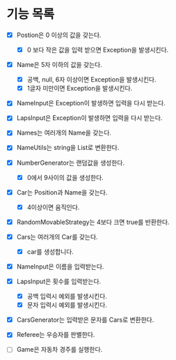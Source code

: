 # 기능 목록

- [x] Postion은 0 이상의 값을 갖는다.
  - [x] 0 보다 작은 값을 입력 받으면 Exception을 발생시킨다.
- [x] Name은 5자 이하의 값을 갖는다.
  - [x] 공백, null, 6자 이상이면 Exception을 발생시킨다.
  - [x] 1글자 미만이면 Exception을 발생시킨다.
- [x] NameInput은 Exception이 발생하면 입력을 다시 받는다.
- [x] LapsInput은 Exception이 발생하면 입력을 다시 받는다.
- [x] Names는 여러개의 Name을 갖는다.
- [x] NameUtils는 string을 List로 변환한다.
- [x] NumberGenerator는 랜덤값을 생성한다.
  - [x] 0에서 9사이의 값을 생성한다.
- [x] Car는 Position과 Name을 갖는다.
  - [x] 4이상이면 움직인다.
- [x] RandomMovableStrategy는 4보다 크면 true를 반환한다.
- [x] Cars는 여러개의 Car를 갖는다.
  - [x] car를 생성합니다.
- [x] NameInput은 이름을 입력받는다.
- [x] LapsInput은 횟수를 입력받는다.
  - [x] 공백 입력시 예외를 발생시킨다.
  - [x] 문자 입력시 예외를 발생시킨다.
- [x] CarsGenerator는 입력받은 문자를 Cars로 변환한다.
- [x] Referee는 우승자를 판별한다.
- [ ] Game은 자동차 경주를 실행한다.

